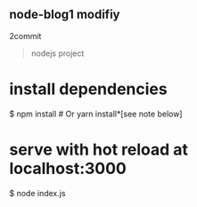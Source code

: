 ## node-blog1 modifiy
2commit

> nodejs project

# install dependencies
$ npm install # Or yarn install*[see note below]

# serve with hot reload at localhost:3000
$ node index.js